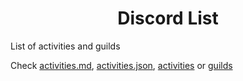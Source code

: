 <div align="center">

   # Discord List

</div>

List of activities and guilds

Check [activities.md](./activities.md), [activities.json](./activities.json), [activities](./activities/) or [guilds](./guilds/)
